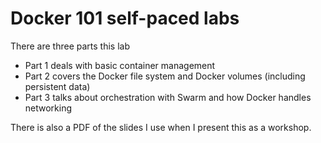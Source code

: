 # Docker 101 self-paced labs

There are three parts this lab

* Part 1 deals with basic container management
* Part 2 covers the Docker file system and Docker volumes (including persistent data)
* Part 3 talks about orchestration with Swarm and how Docker handles networking

There is also a PDF of the slides I use when I present this as a workshop. 
